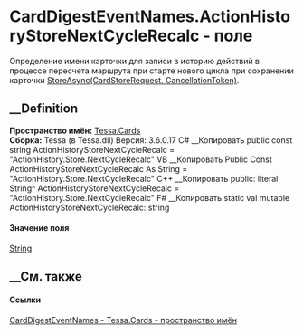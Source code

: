# CardDigestEventNames.ActionHistoryStoreNextCycleRecalc - поле
Определение имени карточки для записи в историю действий в процессе пересчета
маршрута при старте нового цикла при сохранении карточки
[StoreAsync(CardStoreRequest,
CancellationToken)](M_Tessa_Cards_ICardRepository_StoreAsync.htm).
## __Definition
 **Пространство имён:** [Tessa.Cards](N_Tessa_Cards.htm)  
 **Сборка:** Tessa (в Tessa.dll) Версия: 3.6.0.17
C# __Копировать
     public const string ActionHistoryStoreNextCycleRecalc = "ActionHistory.Store.NextCycleRecalc"
VB __Копировать
     Public Const ActionHistoryStoreNextCycleRecalc As String = "ActionHistory.Store.NextCycleRecalc"
C++ __Копировать
     public:
    literal String^ ActionHistoryStoreNextCycleRecalc = "ActionHistory.Store.NextCycleRecalc"
F# __Копировать
     static val mutable ActionHistoryStoreNextCycleRecalc: string
#### Значение поля
[String](https://learn.microsoft.com/dotnet/api/system.string)
##  __См. также
#### Ссылки
[CardDigestEventNames - ](T_Tessa_Cards_CardDigestEventNames.htm)
[Tessa.Cards - пространство имён](N_Tessa_Cards.htm)
